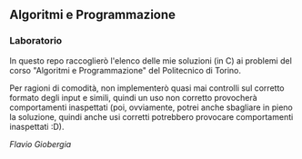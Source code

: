 ## Algoritmi e Programmazione
### Laboratorio

In questo repo raccoglierò l'elenco delle mie soluzioni (in C) ai problemi del corso "Algoritmi e Programmazione" del Politecnico di Torino. 

Per ragioni di comodità, non implementerò quasi mai controlli sul corretto formato degli input e simili, quindi un uso non corretto provocherà comportamenti inaspettati (poi, ovviamente, potrei anche sbagliare in pieno la soluzione, quindi anche usi corretti potrebbero provocare comportamenti inaspettati :D).


*Flavio Giobergia*
